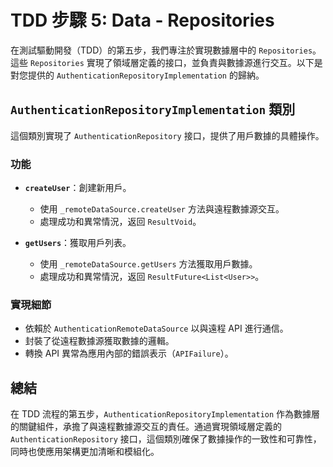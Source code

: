 # TDD 步驟 5: Data - Repositories

在測試驅動開發（TDD）的第五步，我們專注於實現數據層中的 `Repositories`。這些 `Repositories` 實現了領域層定義的接口，並負責與數據源進行交互。以下是對您提供的 `AuthenticationRepositoryImplementation` 的歸納。

## `AuthenticationRepositoryImplementation` 類別

這個類別實現了 `AuthenticationRepository` 接口，提供了用戶數據的具體操作。

### 功能
- **`createUser`**：創建新用戶。
    - 使用 `_remoteDataSource.createUser` 方法與遠程數據源交互。
    - 處理成功和異常情況，返回 `ResultVoid`。

- **`getUsers`**：獲取用戶列表。
    - 使用 `_remoteDataSource.getUsers` 方法獲取用戶數據。
    - 處理成功和異常情況，返回 `ResultFuture<List<User>>`。

### 實現細節
- 依賴於 `AuthenticationRemoteDataSource` 以與遠程 API 進行通信。
- 封裝了從遠程數據源獲取數據的邏輯。
- 轉換 API 異常為應用內部的錯誤表示（`APIFailure`）。

## 總結

在 TDD 流程的第五步，`AuthenticationRepositoryImplementation` 作為數據層的關鍵組件，承擔了與遠程數據源交互的責任。通過實現領域層定義的 `AuthenticationRepository` 接口，這個類別確保了數據操作的一致性和可靠性，同時也使應用架構更加清晰和模組化。
